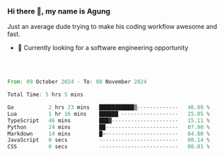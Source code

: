 ### Hi there 👋, my name is Agung
Just an average dude trying to make his coding workflow awesome and fast.

<!--
**agungfir98/agungfir98** is a ✨ _special_ ✨ repository because its `README.md` (this file) appears on your GitHub profile.
-->

- 🔭 Currently looking for a software engineering opportunity
<br/>
<br/>
<!--START_SECTION:waka-->

```rust
From: 09 October 2024 - To: 08 November 2024

Total Time: 5 hrs 5 mins

Go           2 hrs 23 mins   ███████████▒-------------   46.99 %
Lua          1 hr 16 mins    ██████ ------------------   25.05 %
TypeScript   46 mins         ███▓---------------------   15.11 %
Python       24 mins         ██-----------------------   07.90 %
Markdown     14 mins         █>-----------------------   04.80 %
JavaScript   0 secs          -------------------------   00.14 %
CSS          0 secs          -------------------------   00.01 %
```

<!--END_SECTION:waka-->
